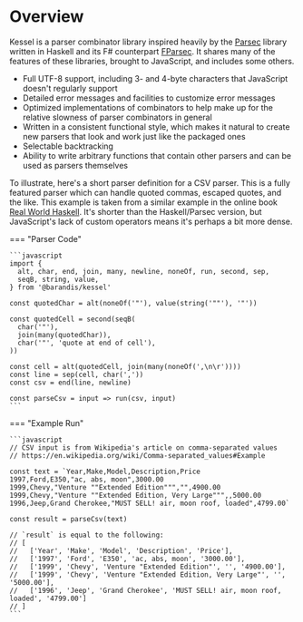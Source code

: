 <!--
 Copyright (c) 2020 Thomas J. Otterson
 
 This software is released under the MIT License.
 https://opensource.org/licenses/MIT
-->

# Overview

Kessel is a parser combinator library inspired heavily by the [Parsec][1] library written in Haskell and its F# counterpart [FParsec][2]. It shares many of the features of these libraries, brought to JavaScript, and includes some others.

* Full UTF-8 support, including 3- and 4-byte characters that JavaScript doesn't regularly support
* Detailed error messages and facilities to customize error messages
* Optimized implementations of combinators to help make up for the relative slowness of parser combinators in general
* Written in a consistent functional style, which makes it natural to create new parsers that look and work just like the packaged ones
* Selectable backtracking
* Ability to write arbitrary functions that contain other parsers and can be used as parsers themselves

To illustrate, here's a short parser definition for a CSV parser. This is a fully featured parser which can handle quoted commas, escaped quotes, and the like. This example is taken from a similar example in the online book [Real World Haskell][3]. It's shorter than the Haskell/Parsec version, but JavaScript's lack of custom operators means it's perhaps a bit more dense.

=== "Parser Code"

    ```javascript
    import { 
      alt, char, end, join, many, newline, noneOf, run, second, sep,
      seqB, string, value,
    } from '@barandis/kessel'

    const quotedChar = alt(noneOf('"'), value(string('""'), '"'))

    const quotedCell = second(seqB(
      char('"'),
      join(many(quotedChar)),
      char('"', 'quote at end of cell'),
    ))

    const cell = alt(quotedCell, join(many(noneOf(',\n\r'))))
    const line = sep(cell, char(','))
    const csv = end(line, newline)

    const parseCsv = input => run(csv, input)
    ```

=== "Example Run"

    ```javascript
    // CSV input is from Wikipedia's article on comma-separated values
    // https://en.wikipedia.org/wiki/Comma-separated_values#Example

    const text = `Year,Make,Model,Description,Price
    1997,Ford,E350,"ac, abs, moon",3000.00
    1999,Chevy,"Venture ""Extended Edition""","",4900.00
    1999,Chevy,"Venture ""Extended Edition, Very Large""",,5000.00
    1996,Jeep,Grand Cherokee,"MUST SELL! air, moon roof, loaded",4799.00`

    const result = parseCsv(text)

    // `result` is equal to the following:
    // [
    //   ['Year', 'Make', 'Model', 'Description', 'Price'],
    //   ['1997', 'Ford', 'E350', 'ac, abs, moon', '3000.00'],
    //   ['1999', 'Chevy', 'Venture "Extended Edition"', '', '4900.00'],
    //   ['1999', 'Chevy', 'Venture "Extended Edition, Very Large"', '', '5000.00'], 
    //   ['1996', 'Jeep', 'Grand Cherokee', 'MUST SELL! air, moon roof, loaded', '4799.00']
    // ]
    ```

[1]: https://hackage.haskell.org/package/parsec
[2]: https://www.quanttec.com/fparsec/
[3]: http://book.realworldhaskell.org/read/using-parsec.html
